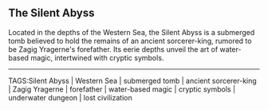 ## The Silent Abyss

Located in the depths of the Western Sea, the Silent Abyss is a submerged tomb believed to hold the remains of an ancient sorcerer-king, rumored to be Zagig Yragerne's forefather. Its eerie depths unveil the art of water-based magic, intertwined with cryptic symbols.



---

TAGS:Silent Abyss | Western Sea | submerged tomb | ancient sorcerer-king | Zagig Yragerne | forefather | water-based magic | cryptic symbols | underwater dungeon | lost civilization
